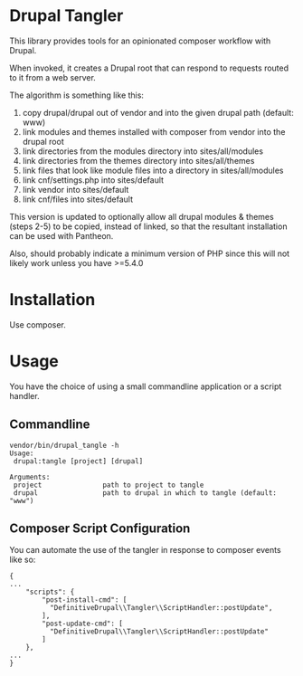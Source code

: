 # Drupal Tangler

This library provides tools for an opinionated composer workflow with Drupal.

When invoked, it creates a Drupal root that can respond to requests routed to
it from a web server.

The algorithm is something like this:

1. copy drupal/drupal out of vendor and into the given drupal path (default: www)
2. link modules and themes installed with composer from vendor into the drupal
   root
3. link directories from the modules directory into sites/all/modules
4. link directories from the themes directory into sites/all/themes
5. link files that look like module files into a directory in sites/all/modules
6. link cnf/settings.php into sites/default
7. link vendor into sites/default
8. link cnf/files into sites/default

This version is updated to optionally allow all drupal modules & themes (steps 2-5) to be copied, instead of linked, so that the resultant installation can be used with Pantheon. 

Also, should probably indicate a minimum version of PHP since this will not likely work unless you have >=5.4.0

# Installation

Use composer.

# Usage

You have the choice of using a small commandline application or a script
handler.

## Commandline

```
vendor/bin/drupal_tangle -h
Usage:
 drupal:tangle [project] [drupal]

Arguments:
 project               path to project to tangle
 drupal                path to drupal in which to tangle (default: "www")
```

## Composer Script Configuration

You can automate the use of the tangler in response to composer events like so:

```
{
...
    "scripts": {
        "post-install-cmd": [
          "DefinitiveDrupal\\Tangler\\ScriptHandler::postUpdate",
        ],
        "post-update-cmd": [
          "DefinitiveDrupal\\Tangler\\ScriptHandler::postUpdate"
        ]
    },
...
}
```
